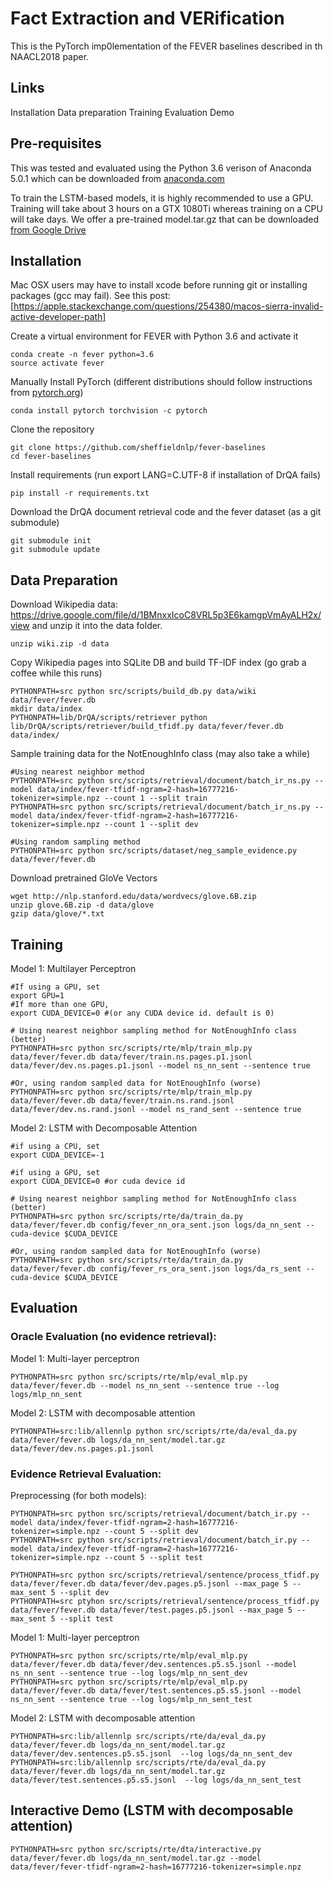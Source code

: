 # Fact Extraction and VERification

This is the PyTorch imp0lementation of the FEVER baselines described in th NAACL2018 paper.

## Links
Installation
Data preparation
Training
Evaluation
Demo

## Pre-requisites

This was tested and evaluated using the Python 3.6 verison of Anaconda 5.0.1 which can be downloaded from [anaconda.com](https://www.anaconda.com/download/)

To train the LSTM-based models, it is highly recommended to use a GPU. Training will take about 3 hours on a GTX 1080Ti whereas training on a CPU will take days. We offer a pre-trained model.tar.gz that can be downloaded [from Google Drive](https://drive.google.com/file/d/1aoiC5lJl_X8Oo_IFdowCJG3zF7W1X3X8/view) 

## Installation

Mac OSX users may have to install xcode before running git or installing packages (gcc may fail). See this post: [https://apple.stackexchange.com/questions/254380/macos-sierra-invalid-active-developer-path]

Create a virtual environment for FEVER with Python 3.6 and activate it

    conda create -n fever python=3.6
    source activate fever

Manually Install PyTorch (different distributions should follow instructions from [pytorch.org](http://pytorch.org/))

    conda install pytorch torchvision -c pytorch

Clone the repository

    git clone https://github.com/sheffieldnlp/fever-baselines
    cd fever-baselines

Install requirements (run export LANG=C.UTF-8 if installation of DrQA fails)

    pip install -r requirements.txt

Download the DrQA document retrieval code and the fever dataset (as a git submodule)

    git submodule init
    git submodule update

## Data Preparation

Download Wikipedia data: https://drive.google.com/file/d/1BMnxxIcoC8VRL5p3E6kamgpVmAyALH2x/view and unzip it into the data folder.

    unzip wiki.zip -d data

Copy Wikipedia pages into SQLite DB and build TF-IDF index (go grab a coffee while this runs)

    PYTHONPATH=src python src/scripts/build_db.py data/wiki data/fever/fever.db
    mkdir data/index
    PYTHONPATH=lib/DrQA/scripts/retriever python lib/DrQA/scripts/retriever/build_tfidf.py data/fever/fever.db data/index/

Sample training data for the NotEnoughInfo class (may also take a while)

    #Using nearest neighbor method
    PYTHONPATH=src python src/scripts/retrieval/document/batch_ir_ns.py --model data/index/fever-tfidf-ngram=2-hash=16777216-tokenizer=simple.npz --count 1 --split train
    PYTHONPATH=src python src/scripts/retrieval/document/batch_ir_ns.py --model data/index/fever-tfidf-ngram=2-hash=16777216-tokenizer=simple.npz --count 1 --split dev

    #Using random sampling method
    PYTHONPATH=src python src/scripts/dataset/neg_sample_evidence.py data/fever/fever.db

Download pretrained GloVe Vectors

    wget http://nlp.stanford.edu/data/wordvecs/glove.6B.zip
    unzip glove.6B.zip -d data/glove
    gzip data/glove/*.txt
    
## Training

Model 1: Multilayer Perceptron

    #If using a GPU, set
    export GPU=1
    #If more than one GPU,
    export CUDA_DEVICE=0 #(or any CUDA device id. default is 0)

    # Using nearest neighbor sampling method for NotEnoughInfo class (better)
    PYTHONPATH=src python src/scripts/rte/mlp/train_mlp.py data/fever/fever.db data/fever/train.ns.pages.p1.jsonl data/fever/dev.ns.pages.p1.jsonl --model ns_nn_sent --sentence true

    #Or, using random sampled data for NotEnoughInfo (worse)
    PYTHONPATH=src python src/scripts/rte/mlp/train_mlp.py data/fever/fever.db data/fever/train.ns.rand.jsonl data/fever/dev.ns.rand.jsonl --model ns_rand_sent --sentence true


Model 2: LSTM with Decomposable Attention

    #if using a CPU, set
    export CUDA_DEVICE=-1

    #if using a GPU, set
    export CUDA_DEVICE=0 #or cuda device id

    # Using nearest neighbor sampling method for NotEnoughInfo class (better)
    PYTHONPATH=src python src/scripts/rte/da/train_da.py data/fever/fever.db config/fever_nn_ora_sent.json logs/da_nn_sent --cuda-device $CUDA_DEVICE

    #Or, using random sampled data for NotEnoughInfo (worse)
    PYTHONPATH=src python src/scripts/rte/da/train_da.py data/fever/fever.db config/fever_rs_ora_sent.json logs/da_rs_sent --cuda-device $CUDA_DEVICE


## Evaluation

### Oracle Evaluation (no evidence retrieval):
    
Model 1: Multi-layer perceptron

    PYTHONPATH=src python src/scripts/rte/mlp/eval_mlp.py data/fever/fever.db --model ns_nn_sent --sentence true --log logs/mlp_nn_sent
    
Model 2: LSTM with decomposable attention 
    
    PYTHONPATH=src:lib/allennlp python src/scripts/rte/da/eval_da.py data/fever/fever.db logs/da_nn_sent/model.tar.gz data/fever/dev.ns.pages.p1.jsonl
    
 
### Evidence Retrieval Evaluation:

Preprocessing (for both models):

    PYTHONPATH=src python src/scripts/retrieval/document/batch_ir.py --model data/index/fever-tfidf-ngram=2-hash=16777216-tokenizer=simple.npz --count 5 --split dev
    PYTHONPATH=src python src/scripts/retrieval/document/batch_ir.py --model data/index/fever-tfidf-ngram=2-hash=16777216-tokenizer=simple.npz --count 5 --split test
    
    PYTHONPATH=src python src/scripts/retrieval/sentence/process_tfidf.py data/fever/fever.db data/fever/dev.pages.p5.jsonl --max_page 5 --max_sent 5 --split dev
    PYTHONPATH=src ptyhon src/scripts/retrieval/sentence/process_tfidf.py data/fever/fever.db data/fever/test.pages.p5.jsonl --max_page 5 --max_sent 5 --split test

Model 1: Multi-layer perceptron

    PYTHONPATH=src python src/scripts/rte/mlp/eval_mlp.py data/fever/fever.db data/fever/dev.sentences.p5.s5.jsonl --model ns_nn_sent --sentence true --log logs/mlp_nn_sent_dev
    PYTHONPATH=src python src/scripts/rte/mlp/eval_mlp.py data/fever/fever.db data/fever/test.sentences.p5.s5.jsonl --model ns_nn_sent --sentence true --log logs/mlp_nn_sent_test
    
Model 2: LSTM with decomposable attention 
    
    PYTHONPATH=src:lib/allennlp src/scripts/rte/da/eval_da.py data/fever/fever.db logs/da_nn_sent/model.tar.gz data/fever/dev.sentences.p5.s5.jsonl  --log logs/da_nn_sent_dev
    PYTHONPATH=src:lib/allennlp src/scripts/rte/da/eval_da.py data/fever/fever.db logs/da_nn_sent/model.tar.gz data/fever/test.sentences.p5.s5.jsonl  --log logs/da_nn_sent_test
    
 
## Interactive Demo (LSTM with decomposable attention)

    PYTHONPATH=src python src/scripts/rte/dta/interactive.py data/fever/fever.db logs/da_nn_sent/model.tar.gz --model data/fever/fever-tfidf-ngram=2-hash=16777216-tokenizer=simple.npz
    
    
